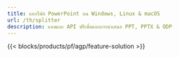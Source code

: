```yaml
---
title: แยกไฟล์ PowerPoint บน Windows, Linux & macOS
url: /th/splitter
description: แอพและ API ฟรีเพื่อแยกการนำเสนอ PPT, PPTX & ODP
---
```


{{< blocks/products/pf/agp/feature-solution >}} 